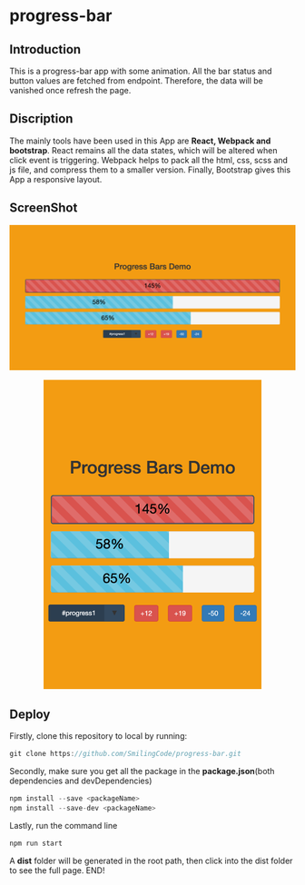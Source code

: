 # progress-bar

## Introduction

This is a progress-bar app with some animation. All the bar status and button values are fetched from endpoint. Therefore, the data will be vanished once refresh the page.

## Discription

The mainly tools have been used in this App are **React, Webpack and bootstrap**. React remains all the data states, which will be altered when click event is triggering. Webpack helps to pack all the html, css, scss and js file, and compress them to a smaller version. Finally, Bootstrap gives this App a responsive layout.

## ScreenShot

<p align="center"><img src="screenshots/1.png" /></p>

<p align="center"><img src="screenshots/2.png" height="545" /></p>

## Deploy

Firstly, clone this repository to local by running:
```javascript
git clone https://github.com/SmilingCode/progress-bar.git
```

Secondly, make sure you get all the package in the **package.json**(both dependencies and devDependencies)
```javascript
npm install --save <packageName>
npm install --save-dev <packageName>
```

Lastly, run the command line
```javascript
npm run start
```

A **dist** folder will be generated in the root path, then click into the dist folder to see the full page.
END!
